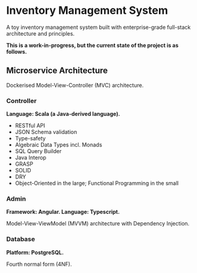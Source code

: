 # Inventory Management System

A toy inventory management system built with enterprise-grade full-stack architecture and principles.

**This is a work-in-progress, but the current state of the project is as follows.**

## Microservice Architecture

Dockerised Model-View-Controller (MVC) architecture.

### Controller

**Language: Scala (a Java-derived language).**

* RESTful API
* JSON Schema validation
* Type-safety
* Algebraic Data Types incl. Monads
* SQL Query Builder
* Java Interop
* GRASP
* SOLID
* DRY
* Object-Oriented in the large; Functional Programming in the small

### Admin

**Framework: Angular. Language: Typescript.**

Model-View-ViewModel (MVVM) architecture with Dependency Injection.

### Database

**Platform: PostgreSQL.**

Fourth normal form (4NF).

